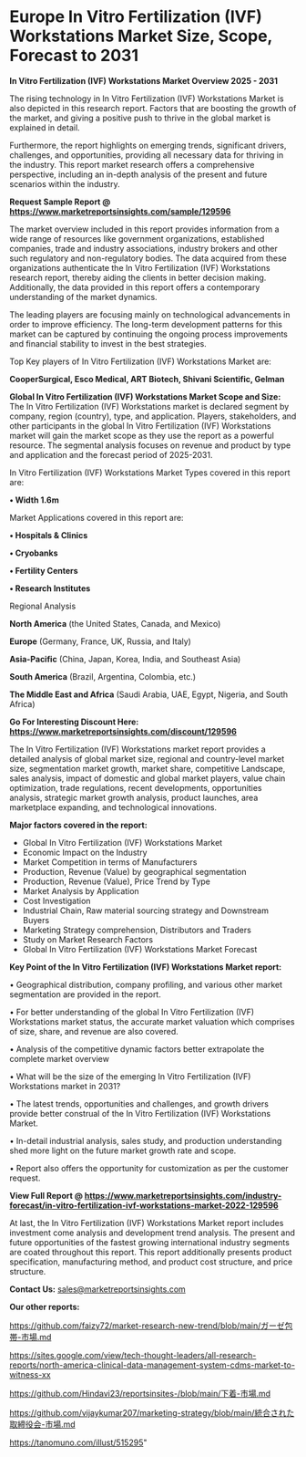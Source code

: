 # Europe In Vitro Fertilization (IVF) Workstations Market Size, Scope, Forecast to 2031

<Strong> In Vitro Fertilization (IVF) Workstations Market Overview 2025 - 2031</strong>

The rising technology in In Vitro Fertilization (IVF) Workstations Market is also depicted in this research report. Factors that are boosting the growth of the market, and giving a positive push to thrive in the global market is explained in detail.

Furthermore, the report highlights on emerging trends, significant drivers, challenges, and opportunities, providing all necessary data for thriving in the industry. This report market research offers a comprehensive perspective, including an in-depth analysis of the present and future scenarios within the industry.

<strong>Request Sample Report @ <a href=https://www.marketreportsinsights.com/sample/129596>https://www.marketreportsinsights.com/sample/129596</a></strong>

The market overview included in this report provides information from a wide range of resources like government organizations, established companies, trade and industry associations, industry brokers and other such regulatory and non-regulatory bodies. The data acquired from these organizations authenticate the In Vitro Fertilization (IVF) Workstations research report, thereby aiding the clients in better decision making. Additionally, the data provided in this report offers a contemporary understanding of the market dynamics.

The leading players are focusing mainly on technological advancements in order to improve efficiency. The long-term development patterns for this market can be captured by continuing the ongoing process improvements and financial stability to invest in the best strategies.

Top Key players of In Vitro Fertilization (IVF) Workstations Market are:

<strong>CooperSurgical, Esco Medical, ART Biotech, Shivani Scientific, Gelman</strong>

<strong><b>Global In Vitro Fertilization (IVF) Workstations Market Scope and Size:</b></strong>
The In Vitro Fertilization (IVF) Workstations market is declared segment by company, region (country), type, and application. Players, stakeholders, and other participants in the global In Vitro Fertilization (IVF) Workstations market will gain the market scope as they use the report as a powerful resource. The segmental analysis focuses on revenue and product by type and application and the forecast period of 2025-2031.

In Vitro Fertilization (IVF) Workstations Market Types covered in this report are:

<strong>• Width 1.6m</strong>

Market Applications covered in this report are:

<strong>• Hospitals & Clinics

• Cryobanks

• Fertility Centers

• Research Institutes</strong> 

Regional Analysis

<strong>North America</strong> (the United States, Canada, and Mexico)

<strong>Europe</strong> (Germany, France, UK, Russia, and Italy)

<strong>Asia-Pacific</strong> (China, Japan, Korea, India, and Southeast Asia)

<strong>South America</strong> (Brazil, Argentina, Colombia, etc.)

<strong>The Middle East and Africa</strong> (Saudi Arabia, UAE, Egypt, Nigeria, and South Africa)

<strong>Go For Interesting Discount Here: <a href=https://www.marketreportsinsights.com/discount/129596>https://www.marketreportsinsights.com/discount/129596</a></strong>

The In Vitro Fertilization (IVF) Workstations market report provides a detailed analysis of global market size, regional and country-level market size, segmentation market growth, market share, competitive Landscape, sales analysis, impact of domestic and global market players, value chain optimization, trade regulations, recent developments, opportunities analysis, strategic market growth analysis, product launches, area marketplace expanding, and technological innovations.

<strong><b>Major factors covered in the report:</b></strong>
<ul>
  <li>Global In Vitro Fertilization (IVF) Workstations Market </li>
  <li>Economic Impact on the Industry</li>
  <li>Market Competition in terms of Manufacturers</li>
  <li>Production, Revenue (Value) by geographical segmentation</li>
  <li>Production, Revenue (Value), Price Trend by Type</li>
  <li>Market Analysis by Application</li>
  <li>Cost Investigation</li>
  <li>Industrial Chain, Raw material sourcing strategy and Downstream Buyers</li>
  <li>Marketing Strategy comprehension, Distributors and Traders</li>
  <li>Study on Market Research Factors</li>
  <li>Global In Vitro Fertilization (IVF) Workstations Market Forecast</li>
</ul>

<strong><b>Key Point of the In Vitro Fertilization (IVF) Workstations Market report:</b></strong>

• Geographical distribution, company profiling, and various other market segmentation are provided in the report.

• For better understanding of the global In Vitro Fertilization (IVF) Workstations market status, the accurate market valuation which comprises of size, share, and revenue are also covered.

• Analysis of the competitive dynamic factors better extrapolate the complete market overview

• What will be the size of the emerging In Vitro Fertilization (IVF) Workstations market in 2031?

• The latest trends, opportunities and challenges, and growth drivers provide better construal of the In Vitro Fertilization (IVF) Workstations Market.

• In-detail industrial analysis, sales study, and production understanding shed more light on the future market growth rate and scope.

• Report also offers the opportunity for customization as per the customer request.

<strong><b>View Full Report @ <a href=https://www.marketreportsinsights.com/industry-forecast/in-vitro-fertilization-ivf-workstations-market-2022-129596>https://www.marketreportsinsights.com/industry-forecast/in-vitro-fertilization-ivf-workstations-market-2022-129596</a></b></strong>


At last, the In Vitro Fertilization (IVF) Workstations Market report includes investment come analysis and development trend analysis. The present and future opportunities of the fastest growing international industry segments are coated throughout this report. This report additionally presents product specification, manufacturing method, and product cost structure, and price structure.

<strong>Contact Us:</strong>
sales@marketreportsinsights.com

<strong>Our other reports:</strong>

<a href=https://github.com/faizy72/market-research-new-trend/blob/main/ガーゼ包帯-市場.md>https://github.com/faizy72/market-research-new-trend/blob/main/ガーゼ包帯-市場.md</a>

<a href=https://sites.google.com/view/tech-thought-leaders/all-research-reports/north-america-clinical-data-management-system-cdms-market-to-witness-xx>https://sites.google.com/view/tech-thought-leaders/all-research-reports/north-america-clinical-data-management-system-cdms-market-to-witness-xx</a>

<a href=https://github.com/Hindavi23/reportsinsites-/blob/main/下着-市場.md>https://github.com/Hindavi23/reportsinsites-/blob/main/下着-市場.md</a>

<a href=https://github.com/vijaykumar207/marketing-strategy/blob/main/統合された取締役会-市場.md>https://github.com/vijaykumar207/marketing-strategy/blob/main/統合された取締役会-市場.md</a>

<a href=https://tanomuno.com/illust/515295>https://tanomuno.com/illust/515295</a>"
